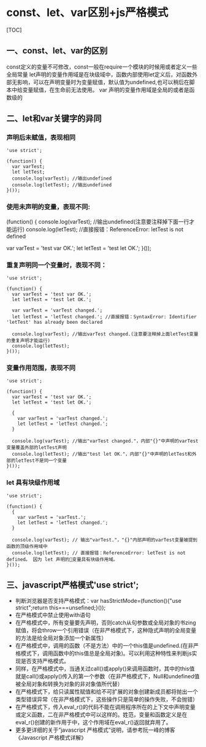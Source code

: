 # const、let、var区别+js严格模式

[TOC]

## 一、const、let、var的区别

const定义的变量不可修改，const一般在require一个模块的时候用或者定义一些全局常量
let声明的变量作用域是在块级域中，函数内部使用let定义后，对函数外部无影响，可以在声明变量时为变量赋值，默认值为undefined,也可以稍后在脚本中给变量赋值，在生命前无法使用。
var 声明的变量作用域是全局的或者是函数级的


## 二、let和var关键字的异同

### 声明后未赋值，表现相同
```
'use strict';

(function() {
  var varTest;
  let letTest;
  console.log(varTest); //输出undefined
  console.log(letTest); //输出undefined
}());
```
### 使用未声明的变量，表现不同:
(function() {
  console.log(varTest); //输出undefined(注意要注释掉下面一行才能运行)
  console.log(letTest); //直接报错：ReferenceError: letTest is not defined

  var varTest = 'test var OK.';
  let letTest = 'test let OK.';
}());

### 重复声明同一个变量时，表现不同：
```
'use strict';

(function() {
  var varTest = 'test var OK.';
  let letTest = 'test let OK.';

  var varTest = 'varTest changed.';
  let letTest = 'letTest changed.'; //直接报错：SyntaxError: Identifier 'letTest' has already been declared

  console.log(varTest); //输出varTest changed.(注意要注释掉上面letTest变量的重复声明才能运行)
  console.log(letTest);
}());
```
### 变量作用范围，表现不同
```
'use strict';

(function() {
  var varTest = 'test var OK.';
  let letTest = 'test let OK.';

  {
    var varTest = 'varTest changed.';
    let letTest = 'letTest changed.';
  }

  console.log(varTest); //输出"varTest changed."，内部"{}"中声明的varTest变量覆盖外部的letTest声明
  console.log(letTest); //输出"test let OK."，内部"{}"中声明的letTest和外部的letTest不是同一个变量
}());
```

### let 具有块级作用域

```
'use strict';

(function() {
  {
    var varTest = 'varTest.';
    let letTest = 'letTest changed.';
  }

  console.log(varTest); // 输出"varTest."，"{}"内部声明的varTest变量被提到函数的顶级作用域中
  console.log(letTest); // 直接报错：ReferenceError: letTest is not defined。 因为 let 声明的变量具有块级作用域。
}());
```

## 三、javascript严格模式'use strict';

- 判断浏览器是否支持严格模式：var hasStrictMode=(function(){"use strict";return this===unsefined;}());
- 在严格模式中禁止使用with语句
- 在严格模式中，所有变量要先声明，否则catch从句参数或全局对象的书zing赋值，将会throw一个引用错误（在非严格模式下，这种隐式声明的全局变量的方法是给全局对象添加一个新属性）
- 在严格模式中，调用的函数（不是方法）中的一个this值是undefined.(在非严格模式下，调用函数中的this值总是全局对象)。可以利用这种特性来判断js实现是否支持严格模式。
- 同样，在严格模式中，当通关过call()或apply()来调用函数时，其中的this值就是call()或apply()传入的第一个参数（在非严格模式下，Null和undefined值被全局对象和转换为对象的非对象值所代替）
- 在严格模式下，给只读属性赋值和给不可扩展的对象创建新成员都将抛出一个类型错误异常（在非严格模式下，这些操作只是简单的操作失败，不会抛错）
- 在严格模式下，传入eval_r()的代码不能在调用程序所在的上下文中声明变量或定义函数，二在非严格模式中可以这样的。姓范，变量和函数定义是在eval_r()创建的新作用于中，这个作用域在eval_r()返回就弃用了。
- 更多更详细的关于”javascript 严格模式”说明，请参考阮一峰的博客 《Javascript 严格模式详解》
